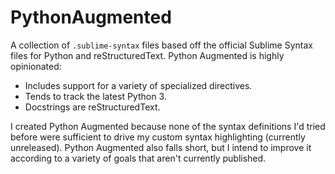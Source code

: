 # PythonAugmented

A collection of `.sublime-syntax` files based off the official Sublime Syntax files for Python and reStructuredText.
Python Augmented is highly opinionated:

* Includes support for a variety of specialized directives.
* Tends to track the latest Python 3.
* Docstrings are reStructuredText.

I created Python Augmented because none of the syntax definitions I'd tried before were sufficient to drive my custom syntax highlighting (currently unreleased).
Python Augmented also falls short, but I intend to improve it according to a variety of goals that aren't currently published.
